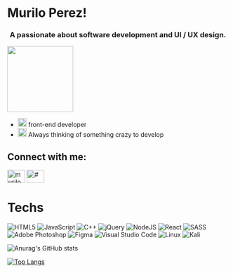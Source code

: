 # Murilo Perez!

<h3 align="center">A passionate about software development and UI / UX design.</h3>
<img src="https://media.giphy.com/media/JIX9t2j0ZTN9S/giphy.gif" width="150px" aling="center">

- <img alt="GIF" src="https://github.com/TheDudeThatCode/TheDudeThatCode/raw/master/Assets/gandalf_parrot.gif" width="20vw" /> front-end developer
- <img alt="GIF" src="https://github.com/TheDudeThatCode/TheDudeThatCode/blob/master/Assets/hmm.gif" width="20vw" /> Always thinking of something crazy to develop

## Connect with me:
<a href="www.linkedin.com/in/murilo-perez" target="blank"><img align="center" src="https://cdn.jsdelivr.net/npm/simple-icons@3.0.1/icons/linkedin.svg" alt="muriloperez" height="30" width="40" /></a>
<a href="#" target="blank"><img align="center" src="https://cdn.jsdelivr.net/npm/simple-icons@3.0.1/icons/instagram.svg" alt="#" height="30" width="40" /></a>

# Techs
![HTML5](https://img.shields.io/badge/html5-%23E34F26.svg?style=for-the-badge&logo=html5&logoColor=white) ![JavaScript](https://img.shields.io/badge/javascript-%23323330.svg?style=for-the-badge&logo=javascript&logoColor=%23F7DF1E) ![C++](https://img.shields.io/badge/c++-%2300599C.svg?style=for-the-badge&logo=c%2B%2B&logoColor=white) ![jQuery](https://img.shields.io/badge/jquery-%230769AD.svg?style=for-the-badge&logo=jquery&logoColor=white) ![NodeJS](https://img.shields.io/badge/node.js-6DA55F?style=for-the-badge&logo=node.js&logoColor=white) ![React](https://img.shields.io/badge/react-%2320232a.svg?style=for-the-badge&logo=react&logoColor=%2361DAFB) ![SASS](https://img.shields.io/badge/SASS-hotpink.svg?style=for-the-badge&logo=SASS&logoColor=white) ![Adobe Photoshop](https://img.shields.io/badge/adobephotoshop-%2331A8FF.svg?style=for-the-badge&logo=adobephotoshop&logoColor=white) ![Figma](https://img.shields.io/badge/figma-%23F24E1E.svg?style=for-the-badge&logo=figma&logoColor=white) ![Visual Studio Code](https://img.shields.io/badge/VisualStudioCode-0078d7.svg?style=for-the-badge&logo=visual-studio-code&logoColor=white) ![Linux](https://img.shields.io/badge/Linux-FCC624?style=for-the-badge&logo=linux&logoColor=black) ![Kali](https://img.shields.io/badge/Kali-268BEE?style=for-the-badge&logo=kalilinux&logoColor=white)

![Anurag's GitHub stats](https://github-readme-stats.vercel.app/api?username=MuriloPerez10&show_icons=true&theme=tokyonight) 

[![Top Langs](https://github-readme-stats.vercel.app/api/top-langs/?username=MuriloPerez10&layout=compact&theme=tokyonight)](https://github.com/anuraghazra/github-readme-stats)
